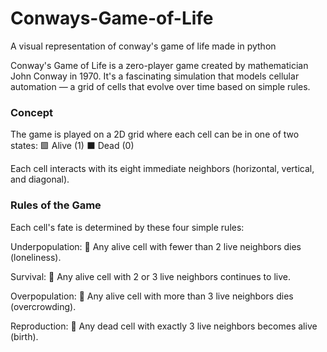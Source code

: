 # Conways-Game-of-Life
 A visual representation of conway's game of life made in python

 Conway's Game of Life is a zero-player game created by mathematician John Conway in 1970. It's a fascinating simulation that models cellular automation — a grid of cells that evolve over time based on simple rules.

### Concept
The game is played on a 2D grid where each cell can be in one of two states:
🟩 Alive (1)
⬛ Dead (0)

Each cell interacts with its eight immediate neighbors (horizontal, vertical, and diagonal).

### Rules of the Game
Each cell's fate is determined by these four simple rules:

Underpopulation:
🔺 Any alive cell with fewer than 2 live neighbors dies (loneliness).

Survival:
🔹 Any alive cell with 2 or 3 live neighbors continues to live.

Overpopulation:
🔻 Any alive cell with more than 3 live neighbors dies (overcrowding).

Reproduction:
🌱 Any dead cell with exactly 3 live neighbors becomes alive (birth).
